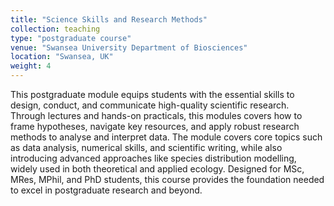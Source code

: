 ```yaml
---
title: "Science Skills and Research Methods"
collection: teaching
type: "postgraduate course"
venue: "Swansea University Department of Biosciences"
location: "Swansea, UK"
weight: 4
---
```


This postgraduate module equips students with the essential skills to design, conduct, and communicate high-quality scientific research. Through lectures and hands-on practicals, this modules covers how to frame hypotheses, navigate key resources, and apply robust research methods to analyse and interpret data. The module covers core topics such as data analysis, numerical skills, and scientific writing, while also introducing advanced approaches like species distribution modelling, widely used in both theoretical and applied ecology. Designed for MSc, MRes, MPhil, and PhD students, this course provides the foundation needed to excel in postgraduate research and beyond.
